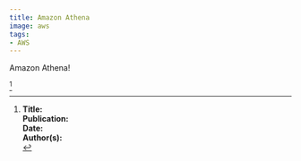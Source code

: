 ```yaml
---
title: Amazon Athena
image: aws
tags:
- AWS
---
```

Amazon Athena!

[^1]

[^1]: **Title:** []()<br>
**Publication:** []()<br>
**Date:** <br>
**Author(s):** []()<br>